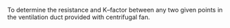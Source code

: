 To determine the resistance and K–factor between any two given points in the ventilation duct provided with centrifugal fan.